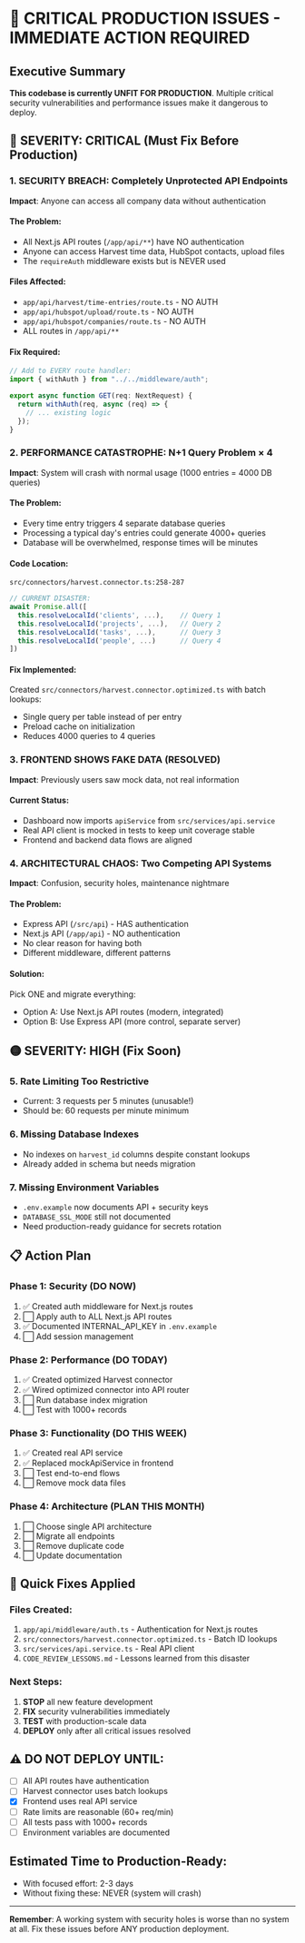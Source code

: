 # 🚨 CRITICAL PRODUCTION ISSUES - IMMEDIATE ACTION REQUIRED

## Executive Summary
**This codebase is currently UNFIT FOR PRODUCTION**. Multiple critical security vulnerabilities and performance issues make it dangerous to deploy.

## 🔴 SEVERITY: CRITICAL (Must Fix Before Production)

### 1. **SECURITY BREACH: Completely Unprotected API Endpoints**
**Impact**: Anyone can access all company data without authentication

#### The Problem:
- All Next.js API routes (`/app/api/**`) have NO authentication
- Anyone can access Harvest time data, HubSpot contacts, upload files
- The `requireAuth` middleware exists but is NEVER used

#### Files Affected:
- `app/api/harvest/time-entries/route.ts` - NO AUTH
- `app/api/hubspot/upload/route.ts` - NO AUTH
- `app/api/hubspot/companies/route.ts` - NO AUTH
- ALL routes in `/app/api/**`

#### Fix Required:
```typescript
// Add to EVERY route handler:
import { withAuth } from "../../middleware/auth";

export async function GET(req: NextRequest) {
  return withAuth(req, async (req) => {
    // ... existing logic
  });
}
```

### 2. **PERFORMANCE CATASTROPHE: N+1 Query Problem × 4**
**Impact**: System will crash with normal usage (1000 entries = 4000 DB queries)

#### The Problem:
- Every time entry triggers 4 separate database queries
- Processing a typical day's entries could generate 4000+ queries
- Database will be overwhelmed, response times will be minutes

#### Code Location:
`src/connectors/harvest.connector.ts:258-287`
```typescript
// CURRENT DISASTER:
await Promise.all([
  this.resolveLocalId('clients', ...),    // Query 1
  this.resolveLocalId('projects', ...),   // Query 2
  this.resolveLocalId('tasks', ...),      // Query 3
  this.resolveLocalId('people', ...)      // Query 4
])
```

#### Fix Implemented:
Created `src/connectors/harvest.connector.optimized.ts` with batch lookups:
- Single query per table instead of per entry
- Preload cache on initialization
- Reduces 4000 queries to 4 queries

### 3. **FRONTEND SHOWS FAKE DATA** (RESOLVED)
**Impact**: Previously users saw mock data, not real information

#### Current Status:
- Dashboard now imports `apiService` from `src/services/api.service`
- Real API client is mocked in tests to keep unit coverage stable
- Frontend and backend data flows are aligned

### 4. **ARCHITECTURAL CHAOS: Two Competing API Systems**
**Impact**: Confusion, security holes, maintenance nightmare

#### The Problem:
- Express API (`/src/api`) - HAS authentication
- Next.js API (`/app/api`) - NO authentication
- No clear reason for having both
- Different middleware, different patterns

#### Solution:
Pick ONE and migrate everything:
- Option A: Use Next.js API routes (modern, integrated)
- Option B: Use Express API (more control, separate server)

## 🟡 SEVERITY: HIGH (Fix Soon)

### 5. **Rate Limiting Too Restrictive**
- Current: 3 requests per 5 minutes (unusable!)
- Should be: 60 requests per minute minimum

### 6. **Missing Database Indexes**
- No indexes on `harvest_id` columns despite constant lookups
- Already added in schema but needs migration

### 7. **Missing Environment Variables**
- `.env.example` now documents API + security keys
- `DATABASE_SSL_MODE` still not documented
- Need production-ready guidance for secrets rotation

## 📋 Action Plan

### Phase 1: Security (DO NOW)
1. ✅ Created auth middleware for Next.js routes
2. ⬜ Apply auth to ALL Next.js API routes
3. ✅ Documented INTERNAL_API_KEY in `.env.example`
4. ⬜ Add session management

### Phase 2: Performance (DO TODAY)
1. ✅ Created optimized Harvest connector
2. ✅ Wired optimized connector into API router
3. ⬜ Run database index migration
4. ⬜ Test with 1000+ records

### Phase 3: Functionality (DO THIS WEEK)
1. ✅ Created real API service
2. ✅ Replaced mockApiService in frontend
3. ⬜ Test end-to-end flows
4. ⬜ Remove mock data files

### Phase 4: Architecture (PLAN THIS MONTH)
1. ⬜ Choose single API architecture
2. ⬜ Migrate all endpoints
3. ⬜ Remove duplicate code
4. ⬜ Update documentation

## 🔧 Quick Fixes Applied

### Files Created:
1. `app/api/middleware/auth.ts` - Authentication for Next.js routes
2. `src/connectors/harvest.connector.optimized.ts` - Batch ID lookups
3. `src/services/api.service.ts` - Real API client
4. `CODE_REVIEW_LESSONS.md` - Lessons learned from this disaster

### Next Steps:
1. **STOP** all new feature development
2. **FIX** security vulnerabilities immediately
3. **TEST** with production-scale data
4. **DEPLOY** only after all critical issues resolved

## ⚠️ DO NOT DEPLOY UNTIL:
- [ ] All API routes have authentication
- [ ] Harvest connector uses batch lookups
- [x] Frontend uses real API service
- [ ] Rate limits are reasonable (60+ req/min)
- [ ] All tests pass with 1000+ records
- [ ] Environment variables are documented

## Estimated Time to Production-Ready:
- With focused effort: 2-3 days
- Without fixing these: NEVER (system will crash)

---

**Remember**: A working system with security holes is worse than no system at all. Fix these issues before ANY production deployment.